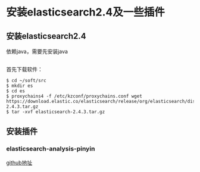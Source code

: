 # 安装elasticsearch2.4及一些插件

## 安装elasticsearch2.4

依赖java，需要先安装java

```

```

首先下载软件：

```
$ cd ~/soft/src
$ mkdir es
$ cd es
$ proxychains4 -f /etc/kzconf/proxychains.conf wget  https://download.elastic.co/elasticsearch/release/org/elasticsearch/distribution/tar/elasticsearch/2.4.3/elasticsearch-2.4.3.tar.gz
$ tar -xvf elasticsearch-2.4.3.tar.gz
```



## 安装插件

### **elasticsearch-analysis-pinyin**

[github地址](https://github.com/medcl/elasticsearch-analysis-pinyin)


